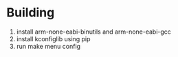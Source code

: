 # Building

1. install arm-none-eabi-binutils and arm-none-eabi-gcc
2. install kconfiglib using pip
3. run make menu config